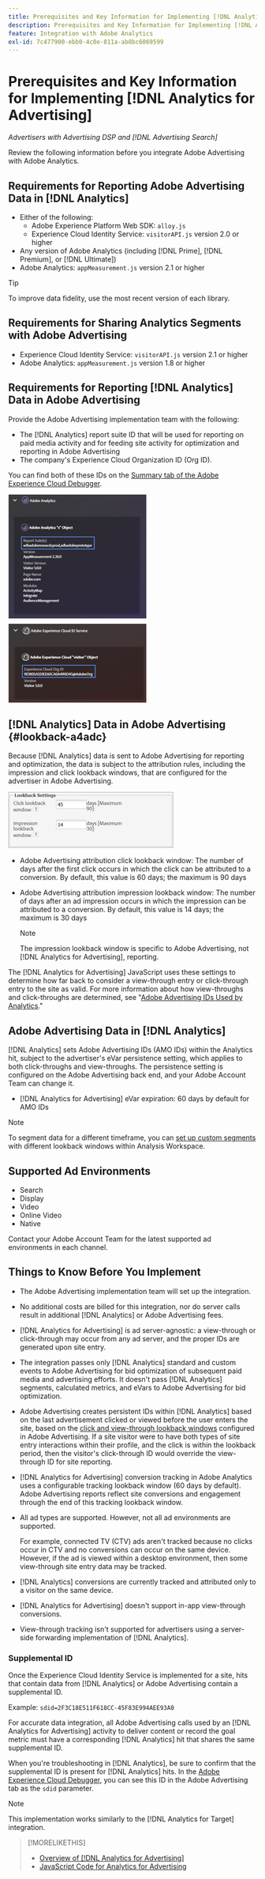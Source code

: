 ```yaml
---
title: Prerequisites and Key Information for Implementing [!DNL Analytics for Advertising]
description: Prerequisites and Key Information for Implementing [!DNL Analytics for Advertising]
feature: Integration with Adobe Analytics
exl-id: 7c477900-ebb0-4c0e-811a-ab8bc6069599
---
```

# Prerequisites and Key Information for Implementing [!DNL Analytics for Advertising]

*Advertisers with Advertising DSP and [!DNL Advertising Search]*

Review the following information before you integrate Adobe Advertising with Adobe Analytics.

## Requirements for Reporting Adobe Advertising Data in [!DNL Analytics]

* Either of the following:
  * Adobe Experience Platform Web SDK: `alloy.js`
  * Experience Cloud Identity Service: `visitorAPI.js` version 2.0 or higher
* Any version of Adobe Analytics (including [!DNL Prime], [!DNL Premium], or [!DNL Ultimate])
* Adobe Analytics: `appMeasurement.js` version 2.1 or higher

>[!TIP]
>
>To improve data fidelity, use the most recent version of each library.

## Requirements for Sharing Analytics Segments with Adobe Advertising

* Experience Cloud Identity Service: `visitorAPI.js` version 2.1 or higher
* Adobe Analytics: `appMeasurement.js` version 1.8 or higher

## Requirements for Reporting [!DNL Analytics] Data in Adobe Advertising

Provide the Adobe Advertising implementation team with the following:

* The [!DNL Analytics] report suite ID that will be used for reporting on paid media activity and for feeding site activity for optimization and reporting in Adobe Advertising
* The company's Experience Cloud Organization ID (Org ID).

You can find both of these IDs on the [Summary tab of the Adobe Experience Cloud Debugger](https://experienceleague.adobe.com/docs/debugger/using-v2/summary.html).

![Experience Cloud Debugger Summary screen](/help/integrations/assets/a4adc-debugger-summary.png)

## [!DNL Analytics] Data in Adobe Advertising {#lookback-a4adc}

Because [!DNL Analytics] data is sent to Adobe Advertising for reporting and optimization, the data is subject to the attribution rules, including the impression and click lookback windows, that are configured for the advertiser in Adobe Advertising.

![advertiser-level lookback window settings in Adobe Advertising](/help/integrations/assets/a4adc-lookbacks.png)

* Adobe Advertising attribution click lookback window: The number of days after the first click occurs in which the click can be attributed to a conversion. By default, this value is 60 days; the maximum is 90 days  
* Adobe Advertising attribution impression lookback window: The number of days after an ad impression occurs in which the impression can be attributed to a conversion. By default, this value is 14 days; the maximum is 30 days

    >[!NOTE]
    >
    > The impression lookback window is specific to Adobe Advertising, not [!DNL Analytics for Advertising], reporting.

The [!DNL Analytics for Advertising] JavaScript uses these settings to determine how far back to consider a view-through entry or click-through entry to the site as valid. For more information about how view-throughs and click-throughs are determined, see "[Adobe Advertising IDs Used by Analytics](ids.md)."

## Adobe Advertising Data in [!DNL Analytics]

[!DNL Analytics] sets Adobe Advertising IDs (AMO IDs) within the Analytics hit, subject to the advertiser's eVar persistence setting, which applies to both click-throughs and view-throughs. The persistence setting is configured on the Adobe Advertising back end, and your Adobe Account Team can change it.

* [!DNL Analytics for Advertising] eVar expiration: 60 days by default for AMO IDs

>[!NOTE]
>
>To segment data for a different timeframe, you can [set up custom segments](https://experienceleague.adobe.com/docs/analytics/components/segmentation/segmentation-workflow/seg-build.html) with different lookback windows within Analysis Workspace.

## Supported Ad Environments

* Search
* Display
* Video
* Online Video
* Native

Contact your Adobe Account Team for the latest supported ad environments in each channel.  

## Things to Know Before You Implement

* The Adobe Advertising implementation team will set up the integration.

* No additional costs are billed for this integration, nor do server calls result in additional [!DNL Analytics] or Adobe Advertising fees.

* [!DNL Analytics for Advertising] is ad server-agnostic: a view-through or click-through may occur from any ad server, and the proper IDs are generated upon site entry.

* The integration passes only [!DNL Analytics] standard and custom events to Adobe Advertising for bid optimization of subsequent paid media and advertising efforts. It doesn't pass [!DNL Analytics] segments, calculated metrics, and eVars to Adobe Advertising for bid optimization.

* Adobe Advertising creates persistent IDs within [!DNL Analytics] based on the last advertisement clicked or viewed before the user enters the site, based on the [click and view-through lookback windows](#lookback-a4adc) configured in Adobe Advertising. If a site visitor were to have both types of site entry interactions within their profile, and the click is within the lookback period, then the visitor's click-through ID would override the view-through ID for site reporting.

* [!DNL Analytics for Advertising] conversion tracking in Adobe Analytics uses a configurable tracking lookback window (60 days by default). Adobe Advertising reports reflect site conversions and engagement through the end of this tracking lookback window.

* All ad types are supported. However, not all ad environments are supported.

    For example, connected TV (CTV) ads aren't tracked because no clicks occur in CTV and no conversions can occur on the same device. However, if the ad is viewed within a desktop environment, then some view-through site entry data may be tracked.

* [!DNL Analytics] conversions are currently tracked and attributed only to a visitor on the same device.

* [!DNL Analytics for Advertising] doesn't support in-app view-through conversions.

* View-through tracking isn't supported for advertisers using a server-side forwarding implementation of [!DNL Analytics].

### Supplemental ID

Once the Experience Cloud Identity Service is implemented for a site, hits that contain data from [!DNL Analytics] or Adobe Advertising contain a supplemental ID.

Example: `sdid=2F3C18E511F618CC-45F83E994AEE93A0`

For accurate data integration, all Adobe Advertising calls used by an [!DNL Analytics for Advertising] activity to deliver content or record the goal metric must have a corresponding [!DNL Analytics] hit that shares the same supplemental ID.

When you're troubleshooting in [!DNL Analytics], be sure to confirm that the supplemental ID is present for [!DNL Analytics] hits. In the [Adobe Experience Cloud Debugger](https://experienceleague.adobe.com/docs/debugger/using-v2/summary.html), you can see this ID in the Adobe Advertising tab as the `sdid` parameter.

>[!NOTE]
>
> This implementation works similarly to the [!DNL Analytics for Target] integration.

>[!MORELIKETHIS]
>
>* [Overview of [!DNL Analytics for Advertising]](overview.md)
>* [JavaScript Code for Analytics for Advertising](/help/integrations/analytics/javascript.md)
